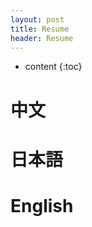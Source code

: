 ```yaml
---
layout: post
title: Resume
header: Resume
---
```



* content
{:toc}





中文
=====================






日本語
=====================







English
=====================